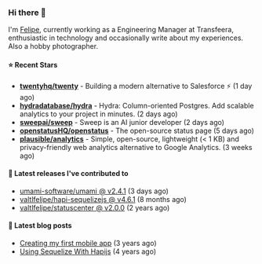 ### Hi there 👋

I'm [Felipe](https://felipe.im), currently working as a Engineering Manager at Transfeera, enthusiastic in technology and occasionally write about my experiences. Also a hobby photographer.

#### ⭐ Recent Stars
- **[twentyhq/twenty](https://github.com/twentyhq/twenty)** - Building a modern alternative to Salesforce ⚡️ (1 day ago)
- **[hydradatabase/hydra](https://github.com/hydradatabase/hydra)** - Hydra: Column-oriented Postgres. Add scalable analytics to your project in minutes. (2 days ago)
- **[sweepai/sweep](https://github.com/sweepai/sweep)** - Sweep is an AI junior developer (2 days ago)
- **[openstatusHQ/openstatus](https://github.com/openstatusHQ/openstatus)** - The open-source status page (5 days ago)
- **[plausible/analytics](https://github.com/plausible/analytics)** - Simple, open-source, lightweight (&lt; 1 KB) and privacy-friendly web analytics alternative to Google Analytics. (3 weeks ago)

#### 🚀 Latest releases I've contributed to


- [umami-software/umami @ v2.4.1](https://github.com/umami-software/umami/releases/tag/v2.4.1) (3 days ago)
- [valtlfelipe/hapi-sequelizejs @ v4.6.1](https://github.com/valtlfelipe/hapi-sequelizejs/releases/tag/v4.6.1) (8 months ago)
- [valtlfelipe/statuscenter @ v2.0.0](https://github.com/valtlfelipe/statuscenter/releases/tag/v2.0.0) (2 years ago)

#### 📄 Latest blog posts
- [Creating my first mobile app](https://felipe.im/posts/creating-my-first-mobile-app/) (3 years ago)
- [Using Sequelize With Hapijs](https://felipe.im/posts/using-sequelize-with-hapijs/) (4 years ago)